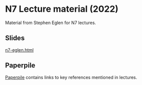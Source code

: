 # N7 Lecture material (2022)

Material from Stephen Eglen for N7 lectures.

## Slides

[n7-eglen.html](n7-eglen.html) 

## Paperpile

[Paperpile](https://paperpile.com/shared/D5PXww) contains links to key
references mentioned in lectures.
